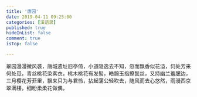 ```yaml
---
title: '唐园'
date: 2019-04-11 09:25:00
categories: [溪语录]
published: true
hideInList: false
comment: true 
isTop: false

---
```


翠园漫漫微风袭，唐城遗址旧亭倚，小道隐逸去不知，忽而飘香似花溢，何处芳来何处觅，青丝桃花染素衣，桃木桃花有发髻，皓腕玉指撩鬓丝，又持幽兰羞腮边，三月樱花芳菲里，飘来只为与君怜，拈起蒲公轻吹去，随风而去心悠然，雨漫西京翠满楼，细粉柔柔花做偶，

